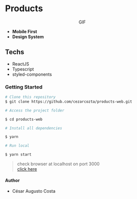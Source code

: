 # Products  

<div align="center"
>
  GIF
</div>  

- **Mobile First**  
- **Design System**  

## Techs  

- ReactJS  
- Typescript  
- styled-components  

### Getting Started  

```bash
# Clone this repository
$ git clone https://github.com/cezarcozta/products-web.git

# Access the project folder

$ cd products-web

# Install all dependencies

$ yarn

# Run local

$ yarn start
```  

> check browser at localhost on port 3000  
> [click here](http://localhost:3000/)

#### Author  

- César Augusto Costa  
